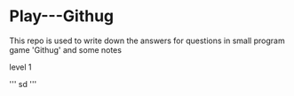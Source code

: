 # Play---Githug
This repo is used to write down the answers for questions in small program game 'Githug' and some notes

level 1 

'''
sd
'''
